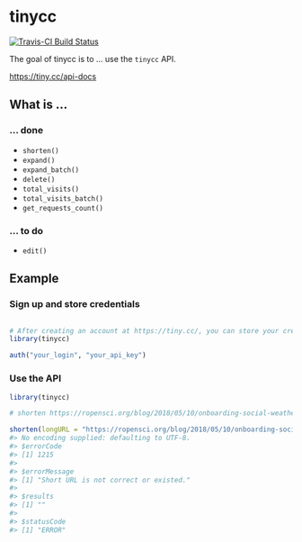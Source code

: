 
<!-- README.md is generated from README.Rmd. Please edit that file -->
tinycc
======

[![Travis-CI Build Status](https://travis-ci.org/ottlngr/tinycc.svg?branch=master)](https://travis-ci.org/ottlngr/tinycc)

The goal of tinycc is to ... use the `tinycc` API.

<https://tiny.cc/api-docs>

What is ...
-----------

### ... done

-   `shorten()`
-   `expand()`
-   `expand_batch()`
-   `delete()`
-   `total_visits()`
-   `total_visits_batch()`
-   `get_requests_count()`

### ... to do

-   `edit()`

Example
-------

### Sign up and store credentials

``` r

# After creating an account at https://tiny.cc/, you can store your credentials using auth()
library(tinycc)

auth("your_login", "your_api_key")
```

### Use the API

``` r
library(tinycc)

# shorten https://ropensci.org/blog/2018/05/10/onboarding-social-weather/ to http:/tiny.cc/ros002

shorten(longURL = "https://ropensci.org/blog/2018/05/10/onboarding-social-weather/", shortURL = "ros002")
#> No encoding supplied: defaulting to UTF-8.
#> $errorCode
#> [1] 1215
#> 
#> $errorMessage
#> [1] "Short URL is not correct or existed."
#> 
#> $results
#> [1] ""
#> 
#> $statusCode
#> [1] "ERROR"
```
